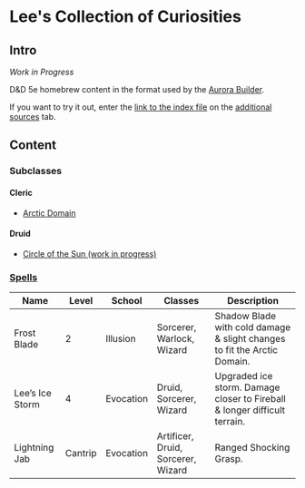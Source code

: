 # Lee's Collection of Curiosities

## Intro
_Work in Progress_

D&D 5e homebrew content in the format used by the [Aurora Builder](https://aurorabuilder.com/).

If you want to try it out, enter the [link to the index file](https://raw.githubusercontent.com/lleecode/lees-collection-of-curiosities/refs/heads/main/lees-collection-of-curiosities.index) on the [additional sources](https://aurorabuilder.com/content/) tab.

## Content

### Subclasses

#### Cleric
- [Arctic Domain](https://github.com/lleecode/lees-collection-of-curiosities/blob/main/lees-collection-of-curiosities/cleric-arctic.xml)

#### Druid
- [Circle of the Sun (work in progress)](https://github.com/lleecode/lees-collection-of-curiosities/blob/main/lees-collection-of-curiosities/druid-circle-of-the-sun.xml)

### [Spells](https://github.com/lleecode/lees-collection-of-curiosities/blob/main/lees-collection-of-curiosities/spells.xml)

| Name | Level | School | Classes | Description |
| ---- | ----- | ------ | ------- | ----------- |
| Frost Blade | 2 | Illusion | Sorcerer, Warlock, Wizard | Shadow Blade with cold damage & slight changes to fit the Arctic Domain. |
| Lee’s Ice Storm | 4 | Evocation | Druid, Sorcerer, Wizard | Upgraded ice storm. Damage closer to Fireball & longer difficult terrain. |
| Lightning Jab | Cantrip | Evocation | Artificer, Druid, Sorcerer, Wizard | Ranged Shocking Grasp. |
